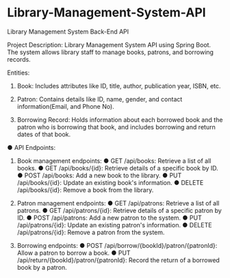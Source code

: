 # Library-Management-System-API
Library Management System Back-End API

Project Description:
Library Management System API using Spring Boot. The system allows library staff to manage books, patrons, and borrowing records.

Entities:
   1. Book: Includes attributes like ID, title, author, publication year, ISBN, etc.

   2. Patron: Contains details like ID, name, gender, and contact information(Email, and Phone No).
   
   3. Borrowing Record: Holds information about each borrowed book and the patron who is borrowing that book, and includes borrowing and return dates of that book.


● API Endpoints:
  1. Book management endpoints:
    ● GET /api/books: Retrieve a list of all books.
    ● GET /api/books/{id}: Retrieve details of a specific book by ID.
    ● POST /api/books: Add a new book to the library.
    ● PUT /api/books/{id}: Update an existing book's information.
    ● DELETE /api/books/{id}: Remove a book from the library.
  
  2. Patron management endpoints:
    ● GET /api/patrons: Retrieve a list of all patrons.
    ● GET /api/patrons/{id}: Retrieve details of a specific patron by ID.
    ● POST /api/patrons: Add a new patron to the system.
    ● PUT /api/patrons/{id}: Update an existing patron's information.
    ● DELETE /api/patrons/{id}: Remove a patron from the system.

  3. Borrowing endpoints:
    ● POST /api/borrow/{bookId}/patron/{patronId}: Allow a patron to
    borrow a book.
    ● PUT /api/return/{bookId}/patron/{patronId}: Record the return of a borrowed book by a patron.

